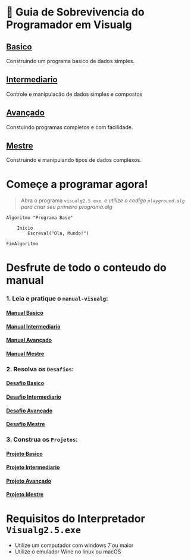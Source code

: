 


# :card_index: Guia de Sobrevivencia do Programador em Visualg
## [Basico](manual-visualg/1.basico.md/README.md)
Construindo um programa basico de dados simples.
## [Intermediario](manual-visualg/2.intermediario.md/README.md)
Controle e manipulacão de dados simples e compostos
## [Avançado](manual-visualg/3.avancado.md/README.md)
Constuindo programas completos e com facilidade.
## [Mestre](manual-visualg/4.mestre.md/README.md)
Construindo e manipulando tipos de dados complexos.   

# Começe a programar agora!  
> Abra o programa `visualg2.5.exe`. 
> _e utilize o codigo `playground.alg` para criar seu primeiro programa.alg_
 
~~~ alg
Algoritmo "Programa Base"
    
    Inicio
        Escreval("Ola, Mundo!")

FimAlgoritmo
~~~

# Desfrute de todo o conteudo do manual

### 1. Leia e pratique o `manual-visualg`:
#### [Manual Basico](manual-visualg/1.basico.md/README.md)
#### [Manual Intermediario](manual-visualg/2.intermediario.md/README.md)
#### [Manual Avançado](manual-visualg/3.avancado.md/README.md)
#### [Manual Mestre](manual-visualg/4.mestre.md/README.md)


### 2. Resolva os `Desafios`: 
#### [Desafio Basico](manual-visualg/1.basico.md/desafios/README.md)  
#### [Desafio Intermediario](manual-visualg/2.intermediario.md/desafios/README.md)  
#### [Desafio Avançado](manual-visualg/3.avancado.md/desafios/README.md)   
#### [Desafio Mestre](manual-visualg/4.mestre.md/desafios/README.md)    
### 3. Construa os `Projetos`: 
#### [Projeto Basico](manual-visualg/1.basico.md/projetos/README.md)  
#### [Projeto Intermediario](manual-visualg/2.intermediario.md/projetos/README.md)  
#### [Projeto Avançado](manual-visualg/3.avancado.md/projetos/README.md)  
#### [Projeto Mestre](manual-visualg/4.mestre.md/projetos/README.md)    

# Requisitos do Interpretador `Visualg2.5.exe`
* Utilize um computador com windows 7 ou maior
* Utilize o emulador Wine no linux ou macOS